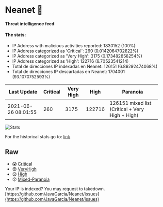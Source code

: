 # Neanet :hocho:
#### Threat intelligence feed
#### The stats:

- IP Address with malicious activities reported: 1830152 (100%)
- IP Address categorized as 'Critical':  260 (0.0142064702822%)
- IP Address categorized as 'Very High':  3175 (0.173482858254%)
- IP Address categorized as 'High':  122716 (6.70523541214)
- Total de direcciones IP indexadas en Neanet:  126151 (6.89292474068%)
- Total de direcciones IP descartadas en Neanet:  1704001 (93.1070752593%)

| Last Update | Critical | Very High | High | Paranoia |
| --- | --- | --- | --- | --- |
| 2021-06-26 08:01:55 | 260 | 3175 | 122716 | 126151 mixed list (Critical + Very High + High)|

![Stats](https://docs.google.com/spreadsheets/d/e/2PACX-1vSnaNMIXVabIpDJjufMlzH7poXnshF3mgd8Is1g9ytUEzVsP5my4Trn8f-xkoLLQ38xpL3HtmUexLo6/pubchart?oid=501124687&format=image)

For the historical stats go to: [link](/stats.csv)
## Raw
- :scream: [Critical](https://raw.githubusercontent.com/JavaGarcia/Neanet/master/blacklists/neanet_critical.txt)
- :fearful: [VeryHigh](https://raw.githubusercontent.com/JavaGarcia/Neanet/master/blacklists/neanet_veryHigh.txtt)
- :frowning: [High](https://raw.githubusercontent.com/JavaGarcia/Neanet/master/blacklists/neanet_high.txt)
- :dizzy_face: [Mixed-Paranoia](https://raw.githubusercontent.com/JavaGarcia/Neanet/master/blacklists/neanet_all.txt)


Your IP is indexed? You may request to takedown. [https://github.com/JavaGarcia/Neanet/issues](https://github.com/JavaGarcia/Neanet/issues)





































































































































































































































































































































































































































































































































































































































































































































































































































































































































































































































































































































































































































































































































































































































































































































































































































































































































































































































































































































































































































































































































































































































































































































































































































































































































































































































































































































































































































































































































































































































































































































































































































































































































































































































































































































































































































































































































































































































































































































































































































































































































































































































































































































































































































































































































































































































































































































































































































































































































































































































































































































































































































































































































































































































































































































































































































































































































































































































































































































































































































































































































































































































































































































































































































































































































































































































































































































































































































































































































































































































































































































































































































































































































































































































